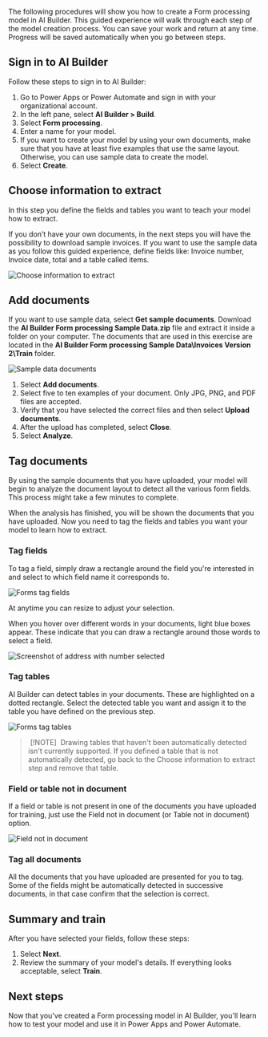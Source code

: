 The following procedures will show you how to create a Form processing model in AI Builder. This guided experience will walk through each step of the model creation process. You can save your work and return at any time. Progress will be saved automatically when you go between steps. 

## Sign in to AI Builder

Follow these steps to sign in to AI Builder:

1.  Go to Power Apps or Power Automate and sign in with your organizational account.
2.  In the left pane, select **AI Builder > Build**.
3.  Select **Form processing**.
4.  Enter a name for your model.
5.  If you want to create your model by using your own documents, make
    sure that you have at least five examples that use the same layout.
    Otherwise, you can use sample data to create the model.
6.  Select **Create**.

## Choose information to extract 

In this step you define the fields and tables you want to teach your model how to extract. 
 
If you don’t have your own documents, in the next steps you will have the possibility to download sample invoices. If you want to use the sample data as you follow this guided experience, define fields like: Invoice number, Invoice date, total and a table called items. 

![Choose information to extract](../media/forms-choose-information.gif)

## Add documents

If you want to use sample data, select **Get sample documents**.
Download the **AI Builder Form processing Sample Data.zip** file and extract it inside a folder
on your computer. The documents that are used in this exercise are
located in the **AI Builder Form processing Sample Data\Invoices Version 2\Train** folder.

![Sample data documents](../media/image2.png)

1.  Select **Add documents**.
2.  Select five to ten examples of your document. Only JPG, PNG, and PDF files are accepted.
3.  Verify that you have selected the correct files and then select **Upload documents**.
4.  After the upload has completed, select **Close**.
5.  Select **Analyze**.

## Tag documents

By using the sample documents that you have uploaded, your model will begin to analyze the document layout to detect all the various form fields. This process might take a few minutes to complete. 

When the analysis has finished, you will be shown the documents that you have uploaded. Now you need to tag the fields and tables you want your model to learn how to extract.   

### Tag fields

To tag a field, simply draw a rectangle around the field you're interested in and select to which field name it corresponds to. 

![Forms tag fields](../media/forms-tag-fields.gif)

At anytime you can resize to adjust your selection.

When you hover over different words in your documents, light blue boxes appear. These indicate that you can draw a rectangle around those words to select a field.

![Screenshot of address with number selected](../media/image11.png)

### Tag tables

AI Builder can detect tables in your documents. These are highlighted on a dotted rectangle. Select the detected table you want and assign it to the table you have defined on the previous step.

![Forms tag tables](../media/forms-tag-tables.gif)

> [!NOTE]
> Drawing tables that haven't been automatically detected isn't currently supported. If you defined a table that is not automatically detected, go back to the Choose information to extract step and remove that table.

### Field or table not in document

If a field or table is not present in one of the documents you have uploaded for training, just use the Field not in document (or Table not in document) option. 

![Field not in document](../media/image12.png)

### Tag all documents 

All the documents that you have uploaded are presented for you to tag. Some of the fields might be automatically detected in successive documents, in that case confirm that the selection is correct.

## Summary and train

After you have selected your fields, follow these steps:

1.  Select **Next**.
2.  Review the summary of your model's details. If everything looks acceptable, select **Train**.

## Next steps

Now that you've created a Form processing model in AI Builder, you'll
learn how to test your model and use it in Power Apps and Power
Automate.
